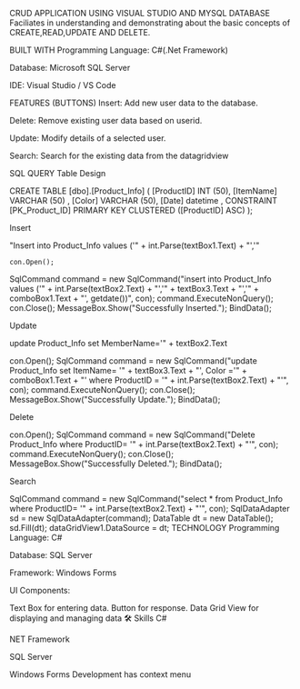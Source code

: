 CRUD APPLICATION USING VISUAL STUDIO AND MYSQL DATABASE
Faciliates in understanding and demonstrating about the basic concepts of CREATE,READ,UPDATE AND DELETE.
 
 
BUILT WITH
Programming Language: C#(.Net Framework)
 
Database: Microsoft SQL Server
 
IDE: Visual Studio / VS Code
 
FEATURES (BUTTONS)
Insert: Add new user data to the database.
 
Delete: Remove existing user data based on userid.
 
Update: Modify details of a selected user.
 
Search: Search for the existing data from the datagridview
 
SQL QUERY
Table Design
 
CREATE TABLE [dbo].[Product_Info] ( [ProductID] INT (50), [ItemName] VARCHAR (50) , [Color] VARCHAR (50), [Date] datetime , CONSTRAINT [PK_Product_ID] PRIMARY KEY CLUSTERED ([ProductID] ASC) );
 
Insert
 
"Insert into Product_Info values ('" + int.Parse(textBox1.Text) + "','"
 
    con.Open();
 SqlCommand command = new SqlCommand("insert into Product_Info values ('" + int.Parse(textBox2.Text) + "','" + textBox3.Text + "','" + comboBox1.Text + "', getdate())", con);
 command.ExecuteNonQuery();
 con.Close();
 MessageBox.Show("Successfully Inserted.");
 BindData();
 
Update
 
update Product_Info set MemberName='" + textBox2.Text
 
   con.Open();
 SqlCommand command = new SqlCommand("update Product_Info set ItemName= '" + textBox3.Text + "', Color ='" + comboBox1.Text + "' where ProductID = '" + int.Parse(textBox2.Text) + "'", con);
 command.ExecuteNonQuery();
 con.Close();
 MessageBox.Show("Successfully Update.");
 BindData();
 
Delete
 
 con.Open();
 SqlCommand command = new SqlCommand("Delete Product_Info where ProductID= '" + int.Parse(textBox2.Text) + "'", con);
 command.ExecuteNonQuery();
 con.Close();
 MessageBox.Show("Successfully Deleted.");
 BindData();
 
Search
 
 SqlCommand command = new SqlCommand("select * from Product_Info where ProductID= '" + int.Parse(textBox2.Text) + "'", con);
 SqlDataAdapter sd = new SqlDataAdapter(command);
 DataTable dt = new DataTable();
 sd.Fill(dt);
 dataGridView1.DataSource = dt;
TECHNOLOGY
Programming Language: C#
 
Database: SQL Server
 
Framework: Windows Forms
 
UI Components:
 
Text Box for entering data.
Button for response.
Data Grid View for displaying and managing data
🛠 Skills
C#
 
NET Framework
 
SQL Server
 
Windows Forms Development
has context menu
